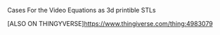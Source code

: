 Cases For the Video Equations as 3d printible STLs

[ALSO ON THINGYVERSE]https://www.thingiverse.com/thing:4983079
